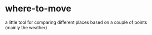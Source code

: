 # where-to-move
a little tool for comparing different places based on a couple of points (mainly the weather)

